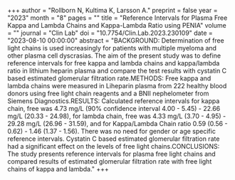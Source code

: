 +++
author = "Rollborn N, Kultima K, Larsson A."
preprint = false
year = "2023"
month = "8"
pages = ""
title = "Reference Intervals for Plasma Free Kappa and Lambda Chains and Kappa-Lambda Ratio using PENIA"
volume = ""
journal = "Clin Lab"
doi = "10.7754/Clin.Lab.2023.230109"
date = "2023-08-10 00:00:00"
abstract = "BACKGROUND: Determination of free light chains is used increasingly for patients with multiple myeloma and other plasma cell dyscrasias. The aim of the present study was to define reference intervals for free kappa and lambda chains and kappa/lambda ratio in lithium heparin plasma and compare the test results with cystatin C based estimated glomerular filtration rate.METHODS: Free kappa and lambda chains were measured in Liheparin plasma from 222 healthy blood donors using free light chain reagents and a BNII nephelometer from Siemens Diagnostics.RESULTS: Calculated reference intervals for kappa chain, free was 4.73 mg/L (90% confidence interval 4.00 - 5.45) - 22.66 mg/L (20.33 - 24.98), for lambda chain, free was 4.33 mg/L (3.70 - 4.95) - 29.28 mg/L (26.96 - 31.59), and for Kappa/Lambda Chain ratio 0.59 (0.56 - 0.62) - 1.46 (1.37 - 1.56). There was no need for gender or age specific reference intervals. Cystatin C based estimated glomerular filtration rate had a significant effect on the levels of free light chains.CONCLUSIONS: The study presents reference intervals for plasma free light chains and compared results of estimated glomerular filtration rate with free light chains of kappa and lambda."
+++

